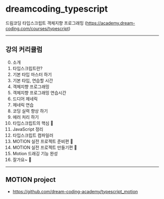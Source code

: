 # dreamcoding_typescript
드림코딩 타입스크립트 객체지향 프로그래밍 (https://academy.dream-coding.com/courses/typescript)

---

## 강의 커리큘럼
0. 소개
1. 타입스크립트란?
2. 기본 타입 마스터 하기
3. 기본 타입, 연습할 시간
4. 객체지향 프로그래밍 
5. 객체지향 프로그래밍 연습시간
6. 드디어 제네릭
7. 제네릭 연습
8. 코딩 실력 향상 하기
9. 에러 처리 하기
10. 타입스크립트의 핵심 🚀
11. JavaScript 정리
12. 타입스크립트 컴파일러
13. MOTION 실전 프로젝트 준비편 🎯
14. MOTION 실전 프로젝트 만들기편 🚀
15. Motion 드래깅 기능 완성
16. 잘가요~ 🙌

---

## MOTION project
- https://github.com/dream-coding-academy/typescript_motion
